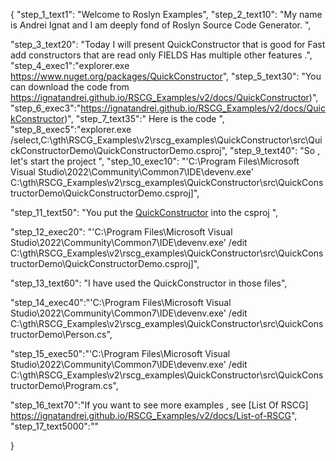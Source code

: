 {
    "step_1_text1": "Welcome to Roslyn Examples",
    "step_2_text10": "My name is Andrei Ignat and I am deeply fond of Roslyn Source Code Generator. ",

"step_3_text20": "Today I will present QuickConstructor  that is good for Fast add constructors that are read only FIELDS
Has multiple other features .",
"step_4_exec1":"explorer.exe https://www.nuget.org/packages/QuickConstructor",
"step_5_text30": "You can download the code from https://ignatandrei.github.io/RSCG_Examples/v2/docs/QuickConstructor)",
"step_6_exec3":"https://ignatandrei.github.io/RSCG_Examples/v2/docs/QuickConstructor)",
"step_7_text35":" Here is the code ",
"step_8_exec5":"explorer.exe /select,C:\\gth\\RSCG_Examples\\v2\\rscg_examples\\QuickConstructor\\src\\QuickConstructorDemo\\QuickConstructorDemo.csproj",
"step_9_text40": "So , let's start the project ",
"step_10_exec10": "'C:\\Program Files\\Microsoft Visual Studio\\2022\\Community\\Common7\\IDE\\devenv.exe' C:\\gth\\RSCG_Examples\\v2\\rscg_examples\\QuickConstructor\\src\\QuickConstructorDemo\\QuickConstructorDemo.csproj]",

"step_11_text50": "You put the  [QuickConstructor](https://www.nuget.org/packages/QuickConstructor) into the csproj ",

"step_12_exec20": "'C:\\Program Files\\Microsoft Visual Studio\\2022\\Community\\Common7\\IDE\\devenv.exe' /edit C:\\gth\\RSCG_Examples\\v2\\rscg_examples\\QuickConstructor\\src\\QuickConstructorDemo\\QuickConstructorDemo.csproj]",

"step_13_text60": "I have used the QuickConstructor in those files",


"step_14_exec40":"'C:\\Program Files\\Microsoft Visual Studio\\2022\\Community\\Common7\\IDE\\devenv.exe' /edit C:\\gth\\RSCG_Examples\\v2\\rscg_examples\\QuickConstructor\\src\\QuickConstructorDemo\\Person.cs",

"step_15_exec50":"'C:\\Program Files\\Microsoft Visual Studio\\2022\\Community\\Common7\\IDE\\devenv.exe' /edit C:\\gth\\RSCG_Examples\\v2\\rscg_examples\\QuickConstructor\\src\\QuickConstructorDemo\\Program.cs",

"step_16_text70":"If you want to see more examples , see  [List Of RSCG] https://ignatandrei.github.io/RSCG_Examples/v2/docs/List-of-RSCG",
"step_17_text5000":""

}